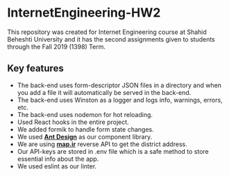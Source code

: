# InternetEngineering-HW2

This repository was created for Internet Engineering course at Shahid Beheshti University and it has the second assignments given to students through the Fall 2019 (1398) Term.

## Key features

* The back-end uses form-descriptor JSON files in a directory and when you add a file it will automatically be served in the back-end.
* The back-end uses Winston as a logger and logs info, warnings, errors, etc.
* The back-end uses nodemon for hot reloading.
* Used React hooks in the entire project.
* We added formik to handle form state changes.
* We used **[Ant Design](https://ant.design/)** as our component library.
* We are using **[map.ir](https://map.ir/)** reverse API to get the district address.
* Our API-keys are stored in .env file which is a safe method to store essential info about the app.
* We used eslint as our linter.
